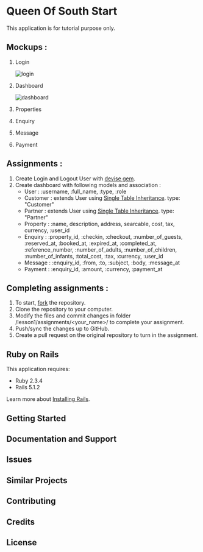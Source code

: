 Queen Of South Start
================

This application is for tutorial purpose only. 

Mockups :
-----------
 1. Login

    ![login](https://raw.githubusercontent.com/udn/rails-course/master/lesson1/queen-of-south-begin/public/mockup_login.png "Login")

 2. Dashboard

    ![dashboard](https://raw.githubusercontent.com/udn/rails-course/master/lesson1/queen-of-south-begin/public/mockup_dashboard.png "Dashboard")

 3. Properties
 4. Enquiry
 5. Message
 5. Payment
 

Assignments :
-----------
 1. Create Login and Logout User with [devise gem](https://github.com/plataformatec/devise).
 2. Create dashboard with following models and association : 
    - User : 
      :username, :full_name, :type, :role
    - Customer : extends User using [Single Table Inheritance](http://guides.rubyonrails.org/association_basics.html#single-table-inheritance).
      type: "Customer"
    - Partner : extends User using [Single Table Inheritance](http://guides.rubyonrails.org/association_basics.html#single-table-inheritance). 
      type: "Partner"
    - Property :
      :name, description, address, searcable, cost, tax, currency, :user_id
    - Enquiry : 
      :property_id, :checkin, :checkout, :number_of_guests, :reserved_at, :booked_at, :expired_at, :completed_at, :reference_number, :number_of_adults, :number_of_children, :number_of_infants, :total_cost, :tax, :currency, :user_id
    - Message : 
      :enquiry_id, :from, :to, :subject, :body, :message_at
    - Payment : 
      :enquiry_id, :amount, :currency, :payment_at


Completing assignments : 
-----------
 1. To start, [fork](https://github.com/udn/rails-course#fork-destination-box) the repository.
 2. Clone the repository to your computer.
 3. Modify the files and commit changes in folder /lesson1/assignments/<your_name>/<project> to complete your assignment.
 4. Push/sync the changes up to GitHub.
 5. Create a pull request on the original repository to turn in the assignment.

Ruby on Rails
-------------

This application requires:

- Ruby 2.3.4
- Rails 5.1.2

Learn more about [Installing Rails](http://railsapps.github.io/installing-rails.html).

Getting Started
---------------

Documentation and Support
-------------------------

Issues
-------------

Similar Projects
----------------

Contributing
------------

Credits
-------

License
-------
